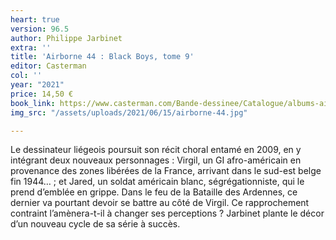 ```yaml
---
heart: true
version: 96.5
author: Philippe Jarbinet
extra: ''
title: 'Airborne 44 : Black Boys, tome 9'
editor: Casterman
col: ''
year: "2021"
price: 14,50 €
book_link: https://www.casterman.com/Bande-dessinee/Catalogue/albums-airborne-44/airborne-44-9-black-boys
img_src: "/assets/uploads/2021/06/15/airborne-44.jpg"

---
```

Le dessinateur liégeois poursuit son récit choral entamé en 2009, en y intégrant deux nouveaux personnages : Virgil, un GI afro-américain en provenance des zones libérées de la France, arrivant dans le sud-est belge fin 1944… ; et Jared, un soldat américain blanc, ségrégationniste, qui le prend d’emblée en grippe. Dans le feu de la Bataille des Ardennes, ce dernier va pourtant devoir se battre au côté de Virgil. Ce rapprochement contraint l’amènera-t-il à changer ses perceptions ? Jarbinet plante le décor d’un nouveau cycle de sa série à succès.
